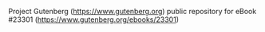 Project Gutenberg (https://www.gutenberg.org) public repository for eBook #23301 (https://www.gutenberg.org/ebooks/23301)
